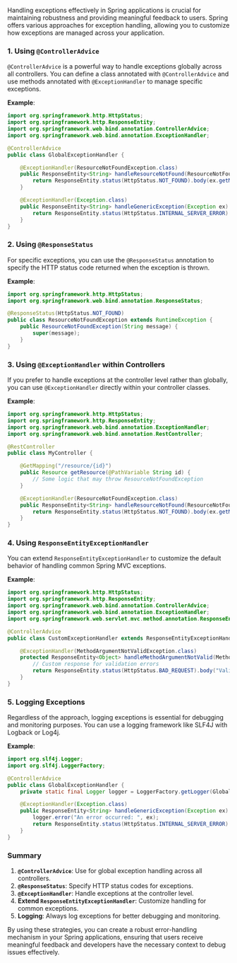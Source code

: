Handling exceptions effectively in Spring applications is crucial for maintaining robustness and providing meaningful feedback to users. Spring offers various approaches for exception handling, allowing you to customize how exceptions are managed across your application.

### 1. Using `@ControllerAdvice`

`@ControllerAdvice` is a powerful way to handle exceptions globally across all controllers. You can define a class annotated with `@ControllerAdvice` and use methods annotated with `@ExceptionHandler` to manage specific exceptions.

**Example**:
```java
import org.springframework.http.HttpStatus;
import org.springframework.http.ResponseEntity;
import org.springframework.web.bind.annotation.ControllerAdvice;
import org.springframework.web.bind.annotation.ExceptionHandler;

@ControllerAdvice
public class GlobalExceptionHandler {

    @ExceptionHandler(ResourceNotFoundException.class)
    public ResponseEntity<String> handleResourceNotFound(ResourceNotFoundException ex) {
        return ResponseEntity.status(HttpStatus.NOT_FOUND).body(ex.getMessage());
    }

    @ExceptionHandler(Exception.class)
    public ResponseEntity<String> handleGenericException(Exception ex) {
        return ResponseEntity.status(HttpStatus.INTERNAL_SERVER_ERROR).body("An unexpected error occurred: " + ex.getMessage());
    }
}
```

### 2. Using `@ResponseStatus`

For specific exceptions, you can use the `@ResponseStatus` annotation to specify the HTTP status code returned when the exception is thrown.

**Example**:
```java
import org.springframework.http.HttpStatus;
import org.springframework.web.bind.annotation.ResponseStatus;

@ResponseStatus(HttpStatus.NOT_FOUND)
public class ResourceNotFoundException extends RuntimeException {
    public ResourceNotFoundException(String message) {
        super(message);
    }
}
```

### 3. Using `@ExceptionHandler` within Controllers

If you prefer to handle exceptions at the controller level rather than globally, you can use `@ExceptionHandler` directly within your controller classes.

**Example**:
```java
import org.springframework.http.HttpStatus;
import org.springframework.http.ResponseEntity;
import org.springframework.web.bind.annotation.ExceptionHandler;
import org.springframework.web.bind.annotation.RestController;

@RestController
public class MyController {

    @GetMapping("/resource/{id}")
    public Resource getResource(@PathVariable String id) {
        // Some logic that may throw ResourceNotFoundException
    }

    @ExceptionHandler(ResourceNotFoundException.class)
    public ResponseEntity<String> handleResourceNotFound(ResourceNotFoundException ex) {
        return ResponseEntity.status(HttpStatus.NOT_FOUND).body(ex.getMessage());
    }
}
```

### 4. Using `ResponseEntityExceptionHandler`

You can extend `ResponseEntityExceptionHandler` to customize the default behavior of handling common Spring MVC exceptions.

**Example**:
```java
import org.springframework.http.HttpStatus;
import org.springframework.http.ResponseEntity;
import org.springframework.web.bind.annotation.ControllerAdvice;
import org.springframework.web.bind.annotation.ExceptionHandler;
import org.springframework.web.servlet.mvc.method.annotation.ResponseEntityExceptionHandler;

@ControllerAdvice
public class CustomExceptionHandler extends ResponseEntityExceptionHandler {

    @ExceptionHandler(MethodArgumentNotValidException.class)
    protected ResponseEntity<Object> handleMethodArgumentNotValid(MethodArgumentNotValidException ex) {
        // Custom response for validation errors
        return ResponseEntity.status(HttpStatus.BAD_REQUEST).body("Validation failed: " + ex.getMessage());
    }
}
```

### 5. Logging Exceptions

Regardless of the approach, logging exceptions is essential for debugging and monitoring purposes. You can use a logging framework like SLF4J with Logback or Log4j.

**Example**:
```java
import org.slf4j.Logger;
import org.slf4j.LoggerFactory;

@ControllerAdvice
public class GlobalExceptionHandler {
    private static final Logger logger = LoggerFactory.getLogger(GlobalExceptionHandler.class);

    @ExceptionHandler(Exception.class)
    public ResponseEntity<String> handleGenericException(Exception ex) {
        logger.error("An error occurred: ", ex);
        return ResponseEntity.status(HttpStatus.INTERNAL_SERVER_ERROR).body("An unexpected error occurred.");
    }
}
```

### Summary

1. **`@ControllerAdvice`**: Use for global exception handling across all controllers.
2. **`@ResponseStatus`**: Specify HTTP status codes for exceptions.
3. **`@ExceptionHandler`**: Handle exceptions at the controller level.
4. **Extend `ResponseEntityExceptionHandler`**: Customize handling for common exceptions.
5. **Logging**: Always log exceptions for better debugging and monitoring.

By using these strategies, you can create a robust error-handling mechanism in your Spring applications, ensuring that users receive meaningful feedback and developers have the necessary context to debug issues effectively.